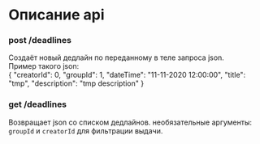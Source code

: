 # Описание api

### post /deadlines
Создаёт новый дедлайн по переданному в теле запроса json.  
Пример такого json:  
{ "creatorId": 0, "groupId": 1, "dateTime": "11-11-2020 12:00:00", "title": "tmp", "description": "tmp description" }  

### get /deadlines
Возвращает json со списком дедлайнов.
необязательные аргументы: `groupId` и `creatorId` для фильтрации выдачи. 
